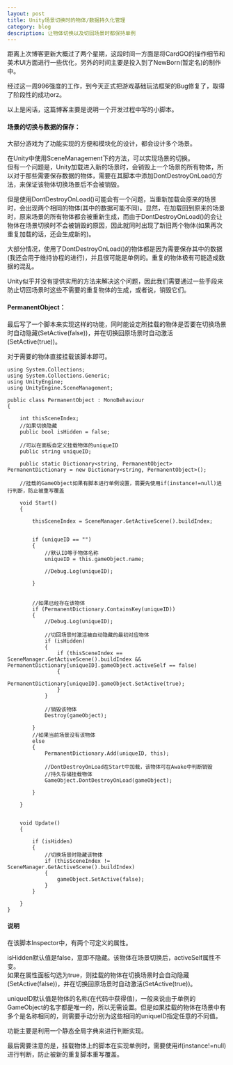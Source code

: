 ```yaml
---
layout: post
title: Unity场景切换时的物体/数据持久化管理
category: blog
description: 让物体切换以及切回场景时都保持单例
---
```



距离上次博客更新大概过了两个星期，这段时间一方面是将CardGO的操作细节和美术UI方面进行一些优化，另外的时间主要是投入到了NewBorn(暂定名)的制作中。

经过这一周996强度的工作，到今天正式把游戏基础玩法框架的Bug修复了，取得了阶段性的成功orz。

以上是闲话，这篇博客主要是说明一个开发过程中写的小脚本。


#### 场景的切换与数据的保存：

大部分游戏为了功能实现的方便和模块化的设计，都会设计多个场景。

在Unity中使用SceneManagement下的方法，可以实现场景的切换。  
但有一个问题是，Unity加载进入新的场景时，会销毁上一个场景的所有物体，所以对于那些需要保存数据的物体，需要在其脚本中添加DontDestroyOnLoad()方法，来保证该物体切换场景后不会被销毁。

但是使用DontDestroyOnLoad()可能会有一个问题，当重新加载会原来的场景时，会出现两个相同的物体(其中的数据可能不同)。显然，在加载回到原来的场景时，原来场景的所有物体都会被重新生成，而由于DontDestroyOnLoad()的会让物体在场景切换时不会被销毁的原因，因此就同时出现了新旧两个物体(如果再次重复加载的话，还会生成新的)。

大部分情况，使用了DontDestroyOnLoad()的物体都是因为需要保存其中的数据(我还会用于维持协程的进行)，并且很可能是单例的。重复的物体极有可能造成数据的混乱。

Unity似乎并没有提供实用的方法来解决这个问题，因此我们需要通过一些手段来防止切回场景时这些不需要的重复物体的生成，或者说，销毁它们。


#### PermanentObject：

最后写了一个脚本来实现这样的功能，同时能设定所挂载的物体是否要在切换场景时自动隐藏(SetActive(false))，并在切换回原场景时自动激活(SetActive(true))。

对于需要的物体直接挂载该脚本即可。

```
using System.Collections;
using System.Collections.Generic;
using UnityEngine;
using UnityEngine.SceneManagement;

public class PermanentObject : MonoBehaviour
{

    int thisSceneIndex;
    //如果切换隐藏
    public bool isHidden = false;

    //可以在面板自定义挂载物体的uniqueID
    public string uniqueID;

    public static Dictionary<string, PermanentObject> PermanentDictionary = new Dictionary<string, PermanentObject>();

    //挂载的GameObject如果有脚本进行单例设置，需要先使用if(instance!=null)进行判断，防止被重写覆盖

    void Start()
    {

        thisSceneIndex = SceneManager.GetActiveScene().buildIndex;


        if (uniqueID == "")
        {
            //默认ID等于物体名称
            uniqueID = this.gameObject.name;

            //Debug.Log(uniqueID);

        }


        //如果已经存在该物体
        if (PermanentDictionary.ContainsKey(uniqueID))
        {
            //Debug.Log(uniqueID);

            //切回场景时激活被自动隐藏的最初对应物体
            if (isHidden)
            {
                if (thisSceneIndex == SceneManager.GetActiveScene().buildIndex && PermanentDictionary[uniqueID].gameObject.activeSelf == false)
                {
                    PermanentDictionary[uniqueID].gameObject.SetActive(true);
                }
            }

            //销毁该物体
            Destroy(gameObject);

        }
        //如果当前场景没有该物体
        else
        {
            PermanentDictionary.Add(uniqueID, this);

            //DontDestroyOnLoad在Start中加载，该物体可在Awake中判断销毁
            //持久存储挂载物体
            GameObject.DontDestroyOnLoad(gameObject);

        }

    }


    void Update()
    {

        if (isHidden)
        {
            //切换场景时隐藏该物体
            if (thisSceneIndex != SceneManager.GetActiveScene().buildIndex)
            {
                gameObject.SetActive(false);
            }
        }

    }
}

```


#### 说明

在该脚本Inspector中，有两个可定义的属性。

isHidden默认值是false，意即不隐藏。该物体在场景切换后，activeSelf属性不变。  
如果在属性面板勾选为true，则挂载的物体在切换场景时会自动隐藏(SetActive(false))，并在切换回原场景时自动激活(SetActive(true))。

uniqueID默认值是物体的名称(在代码中获得值)，一般来说由于单例的GameObject的名字都是唯一的，所以无需设置。但是如果挂载的物体在场景中有多个是名称相同的，则需要手动分别为这些相同的uniqueID指定任意的不同值。

功能主要是利用一个静态全局字典来进行判断实现。

最后需要注意的是，挂载物体上的脚本在实现单例时，需要使用if(instance!=null)进行判断，防止被新的重复脚本重写覆盖。
